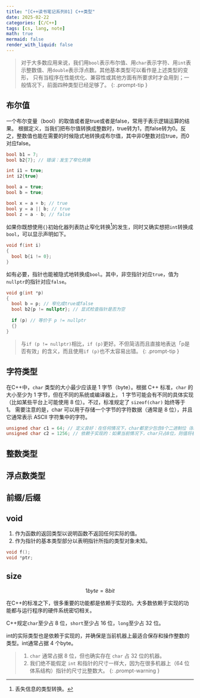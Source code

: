 ```yaml
---
title: "[C++读书笔记系列01] C++类型"
date: 2025-02-22
categories: [C/C++]
tags: [cs, lang, note]
math: true
mermaid: false
render_with_liquid: false
---
```


> 对于大多数应用来说，我们用`bool`表示布尔值、用`char`表示字符、用`int`表示整数值、用`double`表示浮点数。其他基本类型可以看作是上述类型的变形，
> 只有当程序在性能优化、兼容性或其他方面有所要求时才会用到；一般情况下，前面四种类型已经足够了。
{: .prompt-tip }

## 布尔值

一个布尔变量（bool）的取值或者是true或者是false，常用于表示逻辑运算的结果。
根据定义，当我们把布尔值转换成整数时，true转为1，而false转为0。反之，整数值也能在需要的时候隐式地转换成布尔值，其中非0整数对应true，而0对应false。

```cpp
bool b1 = 7;
bool b2{7}; // 错误：发生了窄化转换

int i1 = true;
int i2{true}

bool a = true;
bool b = true;

bool x = a + b; // true
bool y = a || b; // true
bool z = a - b; // false
```
如果你既想使用`{}`初始化器列表防止窄化转换[^narrowing_conversion]的发生，同时又确实想把`int`转换成`bool`，可以显示声明如下。
```cpp
void f(int i)
{
  bool b{i != 0};
}
```
如有必要，指针也能被隐式地转换成`bool`。其中，非空指针对应`true`，值为`nullptr`的指针对应`false`。
```cpp
void g(int *p)
{
  bool b = p; // 窄化成true或false
  bool b2{p != nullptr}; // 显式检查指针是否为空
  
  if (p) // 等价于 p != nullptr
  {}
}
```

> 与`if (p != nullptr)`相比，`if (p)`更好。不但简洁而且直接地表达「p是否有效」的含义，而且使用`if (p)`也不太容易出错。
{: .prompt-tip }

## 字符类型

在C++中，`char` 类型的大小最少应该是 1 字节（byte）。根据 C++ 标准，`char` 的大小至少为 1 字节，但在不同的系统或编译器上，
1 字节可能会有不同的具体实现（比如某些平台上可能使用 8 位）。不过，标准规定了 `sizeof(char)` 始终等于 1。
需要注意的是，char 可以用于存储一个字节的字符数据（通常是 8 位），并且它通常表示 ASCII 字符集中的字符。

```cpp
unsigned char c1 = 64; // 定义良好：在任何情况下，char都至少包含8个二进制位（8bit），肯定能存下64
unsigned char c2 = 1256; // 依赖于实现的：如果当前情况下，char只占8位，则值将被截断。char到底占多少位在不同的实现版本中可能不一样。
```

## 整数类型


## 浮点数类型


## 前缀/后缀


## void

1. 作为函数的返回类型以说明函数不返回任何实际的值。
2. 作为指针的基本类型部分以表明指针所指的类型对象未知。

```cpp
void f();
void *ptr;
```

## size

$$
1 byte = 8 bit
$$

在C++的标准之下，很多重要的功能都是依赖于实现的。大多数依赖于实现的功能都与运行程序的硬件系统密切相关。

C++规定`char`至少占 8 位，`short`至少占 16 位，`long`至少占 32 位。

int的实际类型也是依赖于实现的，并确保是当前机器上最适合保存和操作整数的类型。int通常占据 4 个byte。

> 1. `char` 通常占据 8 位，但也确实存在 `char` 占 32 位的机器。
> 2. 我们绝不能假定 `int` 和指针的尺寸一样大，因为在很多机器上（64 位体系结构）指针的尺寸比整数大。
{: .prompt-warning }



[^narrowing_conversion]: 丢失信息的类型转换。
